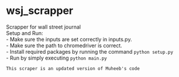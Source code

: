 # wsj_scrapper
Scrapper for wall street journal  
Setup and Run:  
    - Make sure the inputs are set correctly in inputs.py.  
    - Make sure the path to chromedriver is correct.  
    - Install required packages by running the command `python setup.py`  
    - Run by simply executing `python main.py`  

    This scraper is an updated version of Muheeb's code
    
